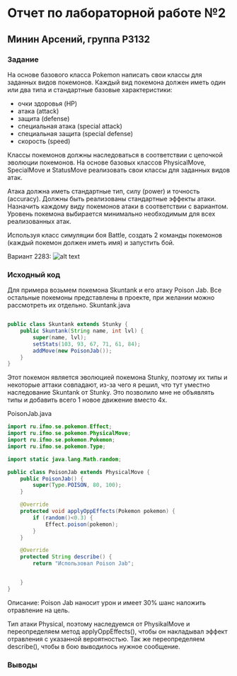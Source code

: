 # Отчет по лабораторной работе №2
## Минин Арсений, группа P3132
### Задание 
На основе базового класса Pokemon написать свои классы для заданных видов покемонов. Каждый вид покемона должен иметь один или два типа и стандартные базовые характеристики:

- очки здоровья (HP)
- атака (attack)
- защита (defense)
- специальная атака (special attack)
- специальная защита (special defense)
- скорость (speed)
  
Классы покемонов должны наследоваться в соответствии с цепочкой эволюции покемонов. На основе базовых классов PhysicalMove, SpecialMove и StatusMove реализовать свои классы для заданных видов атак.

Атака должна иметь стандартные тип, силу (power) и точность (accuracy). Должны быть реализованы стандартные эффекты атаки. Назначить каждому виду покемонов атаки в соответствии с вариантом. Уровень покемона выбирается минимально необходимым для всех реализованных атак.

Используя класс симуляции боя Battle, создать 2 команды покемонов (каждый покемон должен иметь имя) и запустить бой.

Вариант 2283:
![alt text](https://i.imgur.com/fbpcSGx.png)

### Исходный код
Для примера возьмем покемона Skuntank и его атаку Poison Jab. Все остальные покемоны представлены в проекте, при желании можно рассмотреть их отдельно.
Skuntank.java

```java

public class Skuntank extends Stunky {
    public Skuntank(String name, int lvl) {
        super(name, lvl);
        setStats(103, 93, 67, 71, 61, 84);
        addMove(new PoisonJab());
    }
}

```

Этот покемон является эволюцией покемона Stunky, поэтому их типы и некоторые аттаки совпадают, 
из-за чего я решил, что тут уместно наследование Skuntank от Stunky. 
Это позволило мне не объявлять типы и добавить всего 1 новое движение вместо 4х.


PoisonJab.java
```java
import ru.ifmo.se.pokemon.Effect;
import ru.ifmo.se.pokemon.PhysicalMove;
import ru.ifmo.se.pokemon.Pokemon;
import ru.ifmo.se.pokemon.Type;

import static java.lang.Math.random;

public class PoisonJab extends PhysicalMove {
    public PoisonJab() {
        super(Type.POISON, 80, 100);
    }

    @Override
    protected void applyOppEffects(Pokemon pokemon) {
        if (random()<0.3) {
            Effect.poison(pokemon);
        }
    }

    @Override
    protected String describe() {
        return "Использовал Poison Jab";


    }
}
```

Описание: Poison Jab наносит урон и имеет 30% шанс наложить отравление на цель. 

Тип атаки Physical, поэтому наследуемся от PhysikalMove и переопределяем метод applyOppEffects(), 
чтобы он накладывал эффект отравления с указанной вероятностью. 
Так же переопределяем describe(), чтобы в бою выводилось нужное сообщение.

### Выводы

